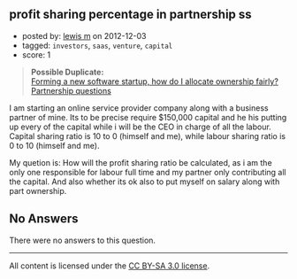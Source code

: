 ## profit sharing percentage in partnership ss

- posted by: [lewis m](https://stackexchange.com/users/-1/21889-lewis-m) on 2012-12-03
- tagged: `investors`, `saas`, `venture`, `capital`
- score: 1

> **Possible Duplicate:**  
> [Forming a new software startup, how do I allocate ownership fairly?](http://answers.onstartups.com/questions/6949/forming-a-new-software-startup-how-do-i-allocate-ownership-fairly)  
> [Partnership questions](http://answers.onstartups.com/questions/14595/partnership-questions)  

<!-- End of automatically inserted text -->

I am starting an online service provider company along with a business partner of mine. Its to be precise require $150,000 capital and he his putting up every of the capital while i will be the CEO in charge of all the labour.
Capital sharing ratio is 10 to 0 (himself and me), while labour sharing ratio is 0 to 10 (himself and me).

My quetion is: How will the profit sharing ratio be calculated, as  i am the only one responsible for labour full time and my partner only contributing all the capital. And also whether its ok also to put myself on salary along with part ownership.

## No Answers

There were no answers to this question.


---

All content is licensed under the [CC BY-SA 3.0 license](https://creativecommons.org/licenses/by-sa/3.0/).
